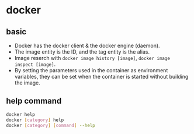 # docker

## basic

- Docker has the docker client & the docker engine (daemon).
- The image entity is the ID, and the tag entity is the alias.
- Image reserch with `docker image history [image]`, `docker image inspect [image]`.
- By setting the parameters used in the container as environment variables, they can be set when the container is started without building the image.

## help command

```sh
docker help
docker [category] help
docker [category] [command] --help
```


